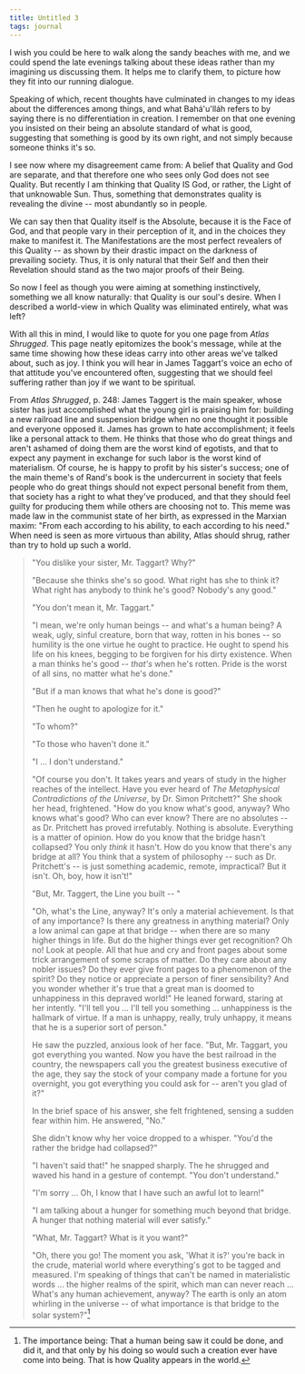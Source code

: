 ```yaml
---
title: Untitled 3
tags: journal
---
```


I wish you could be here to walk along the sandy beaches with me, and we
could spend the late evenings talking about these ideas rather than my
imagining us discussing them.  It helps me to clarify them, to picture
how they fit into our running dialogue.

Speaking of which, recent thoughts have culminated in changes to my
ideas about the differences among things, and what Bahá'u'lláh refers to
by saying there is no differentiation in creation.  I remember on that
one evening you insisted on their being an absolute standard of what is
good, suggesting that something is good by its own right, and not simply
because someone thinks it's so.

I see now where my disagreement came from: A belief that Quality and God
are separate, and that therefore one who sees only God does not see
Quality.  But recently I am thinking that Quality IS God, or rather, the
Light of that unknowable Sun.  Thus, something that demonstrates quality
is revealing the divine -- most abundantly so in people.

We can say then that Quality itself is the Absolute, because it is the
Face of God, and that people vary in their perception of it, and in the
choices they make to manifest it.  The Manifestations are the most
perfect revealers of this Quality -- as shown by their drastic impact on
the darkness of prevailing society.  Thus, it is only natural that their
Self and then their Revelation should stand as the two major proofs of
their Being.

So now I feel as though you were aiming at something instinctively,
something we all know naturally: that Quality is our soul's desire.
When I described a world-view in which Quality was eliminated entirely,
what was left?

With all this in mind, I would like to quote for you one page from *Atlas
Shrugged*.  This page neatly epitomizes the book's message, while at the
same time showing how these ideas carry into other areas we've talked
about, such as joy.  I think you will hear in James Taggart's voice an
echo of that attitude you've encountered often, suggesting that we
should feel suffering rather than joy if we want to be spiritual.

From *Atlas Shrugged*, p. 248: James Taggert is the main speaker, whose
sister has just accomplished what the young girl is praising him for:
building a new railroad line and suspension bridge when no one thought
it possible and everyone opposed it.  James has grown to hate
accomplishment; it feels like a personal attack to them.  He thinks that
those who do great things and aren't ashamed of doing them are the worst
kind of egotists, and that to expect any payment in exchange for such
labor is the worst kind of materialism.  Of course, he is happy to
profit by his sister's success; one of the main theme's of Rand's book
is the undercurrent in society that feels people who do great things
should not expect personal benefit from them, that society has a right
to what they've produced, and that they should feel guilty for producing
them while others are choosing not to.  This meme was made law in the
communist state of her birth, as expressed in the Marxian maxim: "From
each according to his ability, to each according to his need."  When
need is seen as more virtuous than ability, Atlas should shrug, rather
than try to hold up such a world.

> "You dislike your sister, Mr. Taggart?  Why?"
>
> "Because she thinks she's so good.  What right has she to think it?
> What right has anybody to think he's good?  Nobody's any good."
>
> "You don't mean it, Mr. Taggart."
>
> "I mean, we're only human beings -- and what's a human being?  A weak,
> ugly, sinful creature, born that way, rotten in his bones -- so
> humility is the one virtue he ought to practice.  He ought to spend
> his life on his knees, begging to be forgiven for his dirty existence.
> When a man thinks he's good -- *that's* when he's rotten.  Pride is the
> worst of all sins, no matter what he's done."
>
> "But if a man knows that what he's done is good?"
>
> "Then he ought to apologize for it."
>
> "To whom?"
>
> "To those who haven't done it."
>
> "I ... I don't understand."
>
> "Of course you don't.  It takes years and years of study in the higher
> reaches of the intellect.  Have you ever heard of *The Metaphysical
> Contradictions of the Universe*, by Dr. Simon Pritchett?"  She shook
> her head, frightened.  "How do you know what's good, anyway?  Who
> knows what's good?  Who can ever know?  There are no absolutes -- as
> Dr.  Pritchett has proved irrefutably.  Nothing is absolute.
> Everything is a matter of opinion.  How do you know that the bridge
> hasn't collapsed?  You only *think* it hasn't.  How do you know that
> there's any bridge at all?  You think that a system of philosophy --
> such as Dr.  Pritchett's -- is just something academic, remote,
> impractical?  But it isn't.  Oh, boy, how it isn't!"
>
> "But, Mr. Taggert, the Line you built -- "
>
> "Oh, what's the Line, anyway?  It's only a material achievement.  Is
> that of any importance?  Is there any greatness in anything material?
> Only a low animal can gape at that bridge -- when there are so many
> higher things in life.  But do the higher things ever get recognition?
> Oh no!  Look at people.  All that hue and cry and front pages about
> some trick arrangement of some scraps of matter.  Do they care about
> any nobler issues?  Do they ever give front pages to a phenomenon of
> the spirit?  Do they notice or appreciate a person of finer
> sensibility?  And you wonder whether it's true that a great man is
> doomed to unhappiness in this depraved world!"  He leaned forward,
> staring at her intently.  "I'll tell you ... I'll tell you something
> ... unhappiness is the hallmark of virtue.  If a man is unhappy,
> really, truly unhappy, it means that he is a superior sort of person."
>
> He saw the puzzled, anxious look of her face.  "But, Mr. Taggart, you
> got everything you wanted.  Now you have the best railroad in the
> country, the newspapers call you the greatest business executive of
> the age, they say the stock of your company made a fortune for you
> overnight, you got everything you could ask for -- aren't you glad of
> it?"
>
> In the brief space of his answer, she felt frightened, sensing a
> sudden fear within him.  He answered, "No."
>
> She didn't know why her voice dropped to a whisper.  "You'd the rather
> the bridge had collapsed?"
>
> "I haven't said that!" he snapped sharply.  The he shrugged and waved
> his hand in a gesture of contempt.  "You don't understand."
>
> "I'm sorry ... Oh, I know that I have such an awful lot to learn!"
>
> "I am talking about a hunger for something much beyond that bridge.  A
> hunger that nothing material will ever satisfy."
>
> "What, Mr. Taggart?  What is it you want?"
>
> "Oh, there you go!  The moment you ask, 'What it is?' you're back in
> the crude, material world where everything's got to be tagged and
> measured.  I'm speaking of things that can't be named in materialistic
> words ... the higher realms of the spirit, which man can never reach
> ... What's any human achievement, anyway?  The earth is only an atom
> whirling in the universe -- of what importance is that bridge to the
> solar system?"[^1]

[^1]:  The importance being: That a human being saw it could be done, and
did it, and that only by his doing so would such a creation ever
have come into being.  That is how Quality appears in the world.


